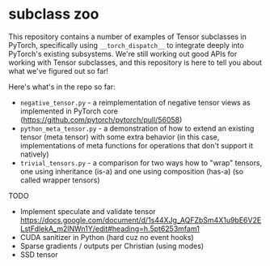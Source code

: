# subclass zoo

This repository contains a number of examples of Tensor subclasses in PyTorch,
specifically using `__torch_dispatch__` to integrate deeply into PyTorch's
existing subsystems.  We're still working out good APIs for working with
Tensor subclasses, and this repository is here to tell you about what we've
figured out so far!

Here's what's in the repo so far:

- `negative_tensor.py` - a reimplementation of negative tensor views as
  implemented in PyTorch core (https://github.com/pytorch/pytorch/pull/56058)
- `python_meta_tensor.py` - a demonstration of how to extend an existing
  tensor (meta tensor) with some extra behavior (in this case, implementations
  of meta functions for operations that don't support it natively)
- `trivial_tensors.py` - a comparison for two ways how to "wrap" tensors,
  one using inheritance (is-a) and one using composition (has-a) (so called
  wrapper tensors)

TODO

- Implement speculate and validate tensor
  https://docs.google.com/document/d/1s44XJg_AQFZbSm4X1u9bE6V2ELstFdlekA_m2lNWn1Y/edit#heading=h.5pt6253mfam1
- CUDA sanitizer in Python (hard cuz no event hooks)
- Sparse gradients / outputs per Christian (using modes)
- SSD tensor
